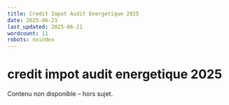 ```yaml
---
title: Credit Impot Audit Energetique 2025
date: 2025-06-21
last_updated: 2025-06-21
wordcount: 11
robots: noindex
---
```


# credit impot audit energetique 2025

Contenu non disponible – hors sujet.